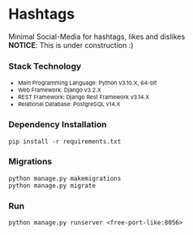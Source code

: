 # Hashtags

Minimal Social-Media for hashtags, likes and dislikes
<br>__NOTICE__: This is under construction :)

### Stack Technology

<ul style="font-size: 11px">
<li>Main Programming Language: Python v3.10.X, 64-bit</li>
<li>Web Framework: Django v3.2.X</li>
<li>REST Framework: Django Rest Framework v3.14.X</li>
<li>Relational Database: PostgreSQL v14.X</li>
</ul>

### Dependency Installation

```commandline
pip install -r requirements.txt
```

### Migrations

```commandline
python manage.py makemigrations
python manage.py migrate
```

### Run

```commandline
python manage.py runserver <free-port-like:8056>
```